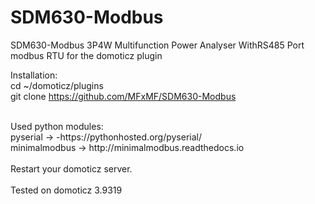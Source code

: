 # SDM630-Modbus
SDM630-Modbus 3P4W Multifunction Power Analyser WithRS485 Port modbus RTU for the domoticz plugin

Installation: <br>
cd ~/domoticz/plugins<br>
git clone https://github.com/MFxMF/SDM630-Modbus <br>

<br>
Used python modules: <br>
pyserial -> -https://pythonhosted.org/pyserial/ <br>
minimalmodbus -> http://minimalmodbus.readthedocs.io<br>
<br>
Restart your domoticz server.
<br>
<br>
Tested on domoticz 3.9319


